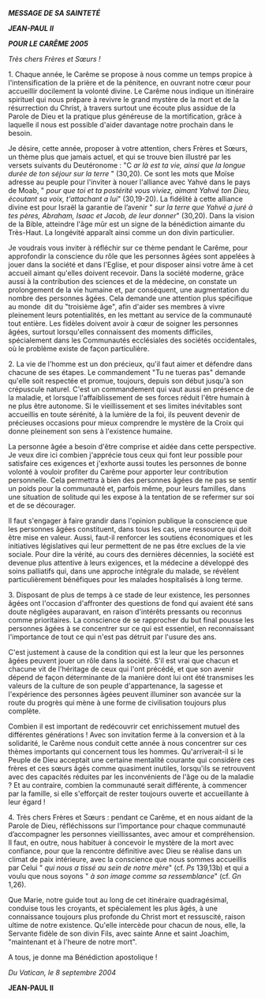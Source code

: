 ***MESSAGE DE SA SAINTETÉ***

***JEAN-PAUL II***

***POUR LE CARÊME 2005***

*Très chers Frères et Sœurs !*

1\. Chaque année, le Carême se propose à nous comme un temps propice à l'intensification de la prière et de la pénitence, en ouvrant notre cœur pour accueillir docilement la volonté divine. Le Carême nous indique un itinéraire spirituel qui nous prépare à revivre le grand mystère de la mort et de la résurrection du Christ, à travers surtout une écoute plus assidue de la Parole de Dieu et la pratique plus généreuse de la mortification, grâce à laquelle il nous est possible d'aider davantage notre prochain dans le besoin.

Je désire, cette année, proposer à votre attention, chers Frères et Sœurs, un thème plus que jamais actuel, et qui se trouve bien illustré par les versets suivants du Deutéronome : "C *ar là est ta vie, ainsi que la longue durée de ton séjour sur la terre* " (30,20). Ce sont les mots que Moïse adresse au peuple pour l'inviter à nouer l'alliance avec Yahvé dans le pays de Moab, " *pour que toi et ta postérité vous viviez, aimant Yahvé ton Dieu, écoutant sa voix, t'attachant a lui*" (30,19-20). La fidélité à cette alliance divine est pour Israël la garantie de l’avenir " *sur la terre que Yahvé a juré à tes pères, Abraham, Isaac et Jacob, de leur donner*" (30,20). Dans la vision de la Bible, atteindre l'âge mûr est un signe de la bénédiction aimante du Très-Haut. La longévité apparaît ainsi comme un don divin particulier.

Je voudrais vous inviter à réfléchir sur ce thème pendant le Carême, pour approfondir la conscience du rôle que les personnes âgées sont appelées à jouer dans la société et dans l'Eglise, et pour disposer ainsi votre âme à cet accueil aimant qu'elles doivent recevoir. Dans la société moderne, grâce aussi à la contribution des sciences et de la médecine, on constate un prolongement de la vie humaine et, par conséquent, une augmentation du nombre des personnes âgées. Cela demande une attention plus spécifique au monde  dit du "troisième âge", afin d'aider ses membres à vivre pleinement leurs potentialités, en les mettant au service de la communauté tout entière. Les fidèles doivent avoir à cœur de soigner les personnes âgées, surtout lorsqu'elles connaissent des moments difficiles, spécialement dans les Communautés ecclésiales des sociétés occidentales, où le problème existe de façon particulière.

2\. La vie de l'homme est un don précieux, qu'il faut aimer et défendre dans chacune de ses étapes. Le commandement "Tu ne tueras pas" demande qu'elle soit respectée et promue, toujours, depuis son début jusqu'à son crépuscule naturel. C'est un commandement qui vaut aussi en présence de la maladie, et lorsque l'affaiblissement de ses forces réduit l'être humain à ne plus être autonome. Si le vieillissement et ses limites inévitables sont accueillis en toute sérénité, à la lumière de la foi, ils peuvent devenir de précieuses occasions pour mieux comprendre le mystère de la Croix qui donne pleinement son sens à l'existence humaine.

La personne âgée a besoin d'être comprise et aidée dans cette perspective. Je veux dire ici combien j'apprécie tous ceux qui font leur possible pour satisfaire ces exigences et j'exhorte aussi toutes les personnes de bonne volonté à vouloir profiter du Carême pour apporter leur contribution personnelle. Cela permettra à bien des personnes âgées de ne pas se sentir un poids pour la communauté et, parfois même, pour leurs familles, dans une situation de solitude qui les expose à la tentation de se refermer sur soi et de se décourager.

Il faut s'engager à faire grandir dans l'opinion publique la conscience que les personnes âgées constituent, dans tous les cas, une ressource qui doit être mise en valeur. Aussi, faut-il renforcer les soutiens économiques et les initiatives législatives qui leur permettent de ne pas être exclues de la vie sociale. Pour dire la vérité, au cours des dernières décennies, la société est devenue plus attentive à leurs exigences, et la médecine a développé des soins palliatifs qui, dans une approche intégrale du malade, se révèlent particulièrement bénéfiques pour les malades hospitalisés à long terme.

3\. Disposant de plus de temps à ce stade de leur existence, les personnes âgées ont l'occasion d'affronter des questions de fond qui avaient été sans doute négligées auparavant, en raison d'intérêts pressants ou reconnus comme prioritaires. La conscience de se rapprocher du but final pousse les personnes âgées à se concentrer sur ce qui est essentiel, en reconnaissant l'importance de tout ce qui n'est pas détruit par l'usure des ans.

C'est justement à cause de la condition qui est la leur que les personnes âgées peuvent jouer un rôle dans la société. S'il est vrai que chacun et chacune vit de l'héritage de ceux qui l'ont précédé, et que son avenir dépend de façon déterminante de la manière dont lui ont été transmises les valeurs de la culture de son peuple d'appartenance, la sagesse et l'expérience des personnes âgées peuvent illuminer son avancée sur la route du progrès qui mène à une forme de civilisation toujours plus complète.

Combien il est important de redécouvrir cet enrichissement mutuel des différentes générations ! Avec son invitation ferme à la conversion et à la solidarité, le Carême nous conduit cette année à nous concentrer sur ces thèmes importants qui concernent tous les hommes. Qu'arriverait-il si le Peuple de Dieu acceptait une certaine mentalité courante qui considère ces frères et ces sœurs âgés comme quasiment inutiles, lorsqu'ils se retrouvent avec des capacités réduites par les inconvénients de l'âge ou de la maladie ? Et au contraire, combien la communauté serait différente, à commencer par la famille, si elle s'efforçait de rester toujours ouverte et accueillante à leur égard !

4\. Très chers Frères et Sœurs : pendant ce Carême, et en nous aidant de la Parole de Dieu, réfléchissons sur l’importance pour chaque communauté d’accompagner les personnes vieillissantes, avec amour et compréhension. Il faut, en outre, nous habituer à concevoir le mystère de la mort avec confiance, pour que la rencontre définitive avec Dieu se réalise dans un climat de paix intérieure, avec la conscience que nous sommes accueillis par Celui " *qui nous a tissé au sein de notre mère*" (cf. *Ps* 139,13b) et qui a voulu que nous soyons " *à son image comme sa ressemblance*" (cf. *Gn* 1,26).

Que Marie, notre guide tout au long de cet itinéraire quadragésimal, conduise tous les croyants, et spécialement les plus âgés, à une connaissance toujours plus profonde du Christ mort et ressuscité, raison ultime de notre existence. Qu'elle intercède pour chacun de nous, elle, la Servante fidèle de son divin Fils, avec sainte Anne et saint Joachim, "maintenant et à l'heure de notre mort".

A tous, je donne ma Bénédiction apostolique !

*Du Vatican, le 8 septembre 2004*

**JEAN-PAUL II**